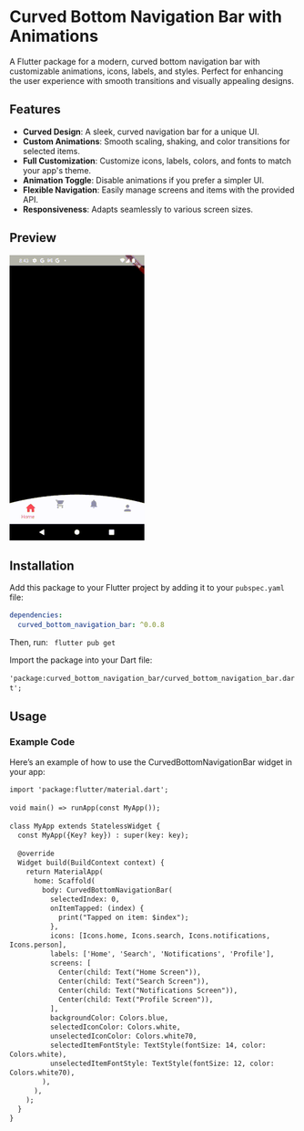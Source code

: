# Curved Bottom Navigation Bar with Animations

A Flutter package for a modern, curved bottom navigation bar with customizable animations, icons, labels, and styles. Perfect for enhancing the user experience with smooth transitions and visually appealing designs.

## Features

- **Curved Design**: A sleek, curved navigation bar for a unique UI.
- **Custom Animations**: Smooth scaling, shaking, and color transitions for selected items.
- **Full Customization**: Customize icons, labels, colors, and fonts to match your app's theme.
- **Animation Toggle**: Disable animations if you prefer a simpler UI.
- **Flexible Navigation**: Easily manage screens and items with the provided API.
- **Responsiveness**: Adapts seamlessly to various screen sizes.

## Preview

![Curved Bottom Navigation Bar Demo](assets/screenshots/curved_bottom_bar.gif)

## Installation

Add this package to your Flutter project by adding it to your `pubspec.yaml` file:

```yaml
dependencies:
  curved_bottom_navigation_bar: ^0.0.8
```
Then, run:
`
flutter pub get`

Import the package into your Dart file:

` 'package:curved_bottom_navigation_bar/curved_bottom_navigation_bar.dart';
`
## Usage
### Example Code

Here’s an example of how to use the CurvedBottomNavigationBar widget in your app:

```import 'package:curved_bottom_nav_animations/curved_bottom_nav_animations.dart';
import 'package:flutter/material.dart';

void main() => runApp(const MyApp());

class MyApp extends StatelessWidget {
  const MyApp({Key? key}) : super(key: key);

  @override
  Widget build(BuildContext context) {
    return MaterialApp(
      home: Scaffold(
        body: CurvedBottomNavigationBar(
          selectedIndex: 0,
          onItemTapped: (index) {
            print("Tapped on item: $index");
          },
          icons: [Icons.home, Icons.search, Icons.notifications, Icons.person],
          labels: ['Home', 'Search', 'Notifications', 'Profile'],
          screens: [
            Center(child: Text("Home Screen")),
            Center(child: Text("Search Screen")),
            Center(child: Text("Notifications Screen")),
            Center(child: Text("Profile Screen")),
          ],
          backgroundColor: Colors.blue,
          selectedIconColor: Colors.white,
          unselectedIconColor: Colors.white70,
          selectedItemFontStyle: TextStyle(fontSize: 14, color: Colors.white),
          unselectedItemFontStyle: TextStyle(fontSize: 12, color: Colors.white70),
        ),
      ),
    );
  }
}
```